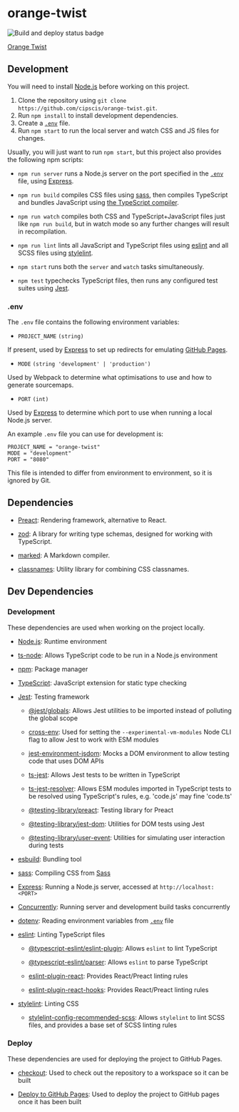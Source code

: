 # orange-twist

![Build and deploy status badge](https://github.com/cipscis/orange-twist/actions/workflows/build-and-deploy.yml/badge.svg)

[Orange Twist](https://cipscis.github.io/orange-twist/)

## Development

You will need to install [Node.js](https://nodejs.org/en/) before working on this project.

1. Clone the repository using `git clone https://github.com/cipscis/orange-twist.git`.
2. Run `npm install` to install development dependencies.
3. Create a [`.env`](#env) file.
4. Run `npm start` to run the local server and watch CSS and JS files for changes.

Usually, you will just want to run `npm start`, but this project also provides the following npm scripts:

* `npm run server` runs a Node.js server on the port specified in the [`.env`](#env) file, using [Express](https://expressjs.com/).

* `npm run build` compiles CSS files using [sass](https://www.npmjs.com/package/sass), then compiles TypeScript and bundles JavaScript using [the TypeScript compiler](https://www.typescriptlang.org/docs/handbook/compiler-options.html).

* `npm run watch` compiles both CSS and TypeScript+JavaScript files just like `npm run build`, but in watch mode so any further changes will result in recompilation.

* `npm run lint` lints all JavaScript and TypeScript files using [eslint](https://www.npmjs.com/package/eslint) and all SCSS files using [stylelint](https://www.npmjs.com/package/stylelint).

* `npm start` runs both the `server` and `watch` tasks simultaneously.

* `npm test` typechecks TypeScript files, then runs any configured test suites using [Jest](https://jestjs.io/).

### .env

The `.env` file contains the following environment variables:

* `PROJECT_NAME` `(string)`

If present, used by [Express](https://expressjs.com/) to set up redirects for emulating [GitHub Pages](#github-pages).

* `MODE` `(string 'development' | 'production')`

Used by Webpack to determine what optimisations to use and how to generate sourcemaps.

* `PORT` `(int)`

Used by [Express](https://expressjs.com/) to determine which port to use when running a local Node.js server.

An example `.env` file you can use for development is:

```
PROJECT_NAME = "orange-twist"
MODE = "development"
PORT = "8080"
```

This file is intended to differ from environment to environment, so it is ignored by Git.

## Dependencies

* [Preact](https://preactjs.com/): Rendering framework, alternative to React.

* [zod](https://zod.dev/): A library for writing type schemas, designed for working with TypeScript.

* [marked](https://marked.js.org/): A Markdown compiler.

* [classnames](https://www.npmjs.com/package/classnames): Utility library for combining CSS classnames.

## Dev Dependencies

### Development

These dependencies are used when working on the project locally.

* [Node.js](https://nodejs.org/en/): Runtime environment

* [ts-node](https://typestrong.org/ts-node/): Allows TypeScript code to be run in a Node.js environment

* [npm](https://www.npmjs.com/): Package manager

* [TypeScript](https://www.typescriptlang.org/): JavaScript extension for static type checking

* [Jest](https://jestjs.io/): Testing framework

	* [@jest/globals](https://www.npmjs.com/package/@jest/globals): Allows Jest utilities to be imported instead of polluting the global scope

	* [cross-env](https://www.npmjs.com/package/cross-env): Used for setting the `--experimental-vm-modules` Node CLI flag to allow Jest to work with ESM modules

	* [jest-environment-jsdom](https://www.npmjs.com/package/jest-environment-jsdom): Mocks a DOM environment to allow testing code that uses DOM APIs

	* [ts-jest](https://kulshekhar.github.io/ts-jest/docs/): Allows Jest tests to be written in TypeScript

	* [ts-jest-resolver](https://www.npmjs.com/package/ts-jest-resolver): Allows ESM modules imported in TypeScript tests to be resolved using TypeScript's rules, e.g. 'code.js' may fine 'code.ts'

	* [@testing-library/preact](https://testing-library.com/docs/preact-testing-library/intro): Testing library for Preact

	* [@testing-library/jest-dom](https://testing-library.com/docs/ecosystem-jest-dom/): Utilities for DOM tests using Jest

	* [@testing-library/user-event](https://testing-library.com/docs/user-event/intro/): Utilities for simulating user interaction during tests

* [esbuild](https://esbuild.github.io/): Bundling tool

* [sass](https://www.npmjs.com/package/sass): Compiling CSS from [Sass](https://sass-lang.com/)

* [Express](https://expressjs.com/): Running a Node.js server, accessed at `http://localhost:<PORT>`

* [Concurrently](https://www.npmjs.com/package/concurrently): Running server and development build tasks concurrently

* [dotenv](https://www.npmjs.com/package/dotenv): Reading environment variables from [`.env`](#env) file

* [eslint](https://www.npmjs.com/package/eslint): Linting TypeScript files

	* [@typescript-eslint/eslint-plugin](https://www.npmjs.com/package/@typescript-eslint/eslint-plugin): Allows `eslint` to lint TypeScript

	* [@typescript-eslint/parser](https://www.npmjs.com/package/@typescript-eslint/parser): Allows `eslint` to parse TypeScript

	* [eslint-plugin-react](https://www.npmjs.com/package/eslint-plugin-react): Provides React/Preact linting rules

	* [eslint-plugin-react-hooks](https://www.npmjs.com/package/eslint-plugin-react-hooks): Provides React/Preact linting rules

* [stylelint](https://www.npmjs.com/package/stylelint): Linting CSS

	* [stylelint-config-recommended-scss](https://www.npmjs.com/package/stylelint-config-recommended-scss): Allows `stylelint` to lint SCSS files, and provides a base set of SCSS linting rules

### Deploy

These dependencies are used for deploying the project to GitHub Pages.

* [checkout](https://github.com/marketplace/actions/checkout): Used to check out the repository to a workspace so it can be built

* [Deploy to GitHub Pages](https://github.com/marketplace/actions/deploy-to-github-pages): Used to deploy the project to GitHub pages once it has been built
